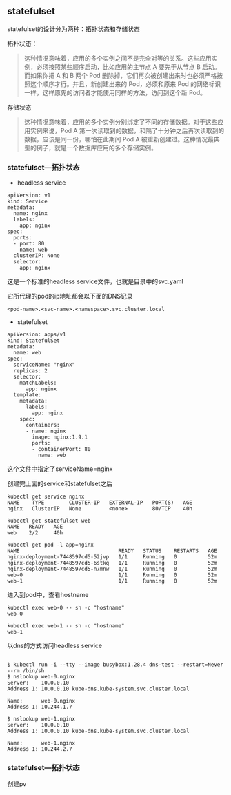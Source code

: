 ## statefulset

statefulset的设计分为两种：拓扑状态和存储状态

拓扑状态：

> 这种情况意味着，应用的多个实例之间不是完全对等的关系。这些应用实例，必须按照某些顺序启动，比如应用的主节点 A 要先于从节点 B 启动。而如果你把 A 和 B 两个 Pod 删除掉，它们再次被创建出来时也必须严格按照这个顺序才行。并且，新创建出来的 Pod，必须和原来 Pod 的网络标识一样，这样原先的访问者才能使用同样的方法，访问到这个新 Pod。

存储状态

> 这种情况意味着，应用的多个实例分别绑定了不同的存储数据。对于这些应用实例来说，Pod A 第一次读取到的数据，和隔了十分钟之后再次读取到的数据，应该是同一份，哪怕在此期间 Pod A 被重新创建过。这种情况最典型的例子，就是一个数据库应用的多个存储实例。

### statefulset—拓扑状态

- headless service

```
apiVersion: v1
kind: Service
metadata:
  name: nginx
  labels:
    app: nginx
spec:
  ports:
  - port: 80
    name: web
  clusterIP: None
  selector:
    app: nginx
```

这是一个标准的headless service文件，也就是目录中的svc.yaml

它所代理的pod的ip地址都会以下面的DNS记录

```
<pod-name>.<svc-name>.<namespace>.svc.cluster.local
```

- statefulset

```
apiVersion: apps/v1
kind: StatefulSet
metadata:
  name: web
spec:
  serviceName: "nginx"
  replicas: 2
  selector:
    matchLabels:
      app: nginx
  template:
    metadata:
      labels:
        app: nginx
    spec:
      containers:
      - name: nginx
        image: nginx:1.9.1
        ports:
        - containerPort: 80
          name: web
```

这个文件中指定了serviceName=nginx

创建完上面的service和statefulset之后

```
kubectl get service nginx
NAME    TYPE        CLUSTER-IP   EXTERNAL-IP   PORT(S)   AGE
nginx   ClusterIP   None         <none>        80/TCP    40h
```

```
kubectl get statefulset web
NAME   READY   AGE
web    2/2     40h
```

```
kubectl get pod -l app=nginx
NAME                                READY   STATUS    RESTARTS   AGE
nginx-deployment-7448597cd5-52jvp   1/1     Running   0          52m
nginx-deployment-7448597cd5-6stkq   1/1     Running   0          52m
nginx-deployment-7448597cd5-n7mnw   1/1     Running   0          52m
web-0                               1/1     Running   0          52m
web-1                               1/1     Running   0          52m
```

进入到pod中，查看hostname

```
kubectl exec web-0 -- sh -c "hostname"
web-0
```

```
kubectl exec web-1 -- sh -c "hostname"
web-1
```

以dns的方式访问headless service

```

$ kubectl run -i --tty --image busybox:1.28.4 dns-test --restart=Never --rm /bin/sh
$ nslookup web-0.nginx
Server:    10.0.0.10
Address 1: 10.0.0.10 kube-dns.kube-system.svc.cluster.local

Name:      web-0.nginx
Address 1: 10.244.1.7

$ nslookup web-1.nginx
Server:    10.0.0.10
Address 1: 10.0.0.10 kube-dns.kube-system.svc.cluster.local

Name:      web-1.nginx
Address 1: 10.244.2.7
```

### statefulset—拓扑状态

创建pv

```

```

